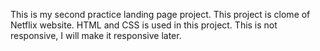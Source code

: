 This is my second practice landing page project.
This project is clome of Netflix website.
HTML and CSS is used in this project.
This is not responsive, I will make it responsive later.